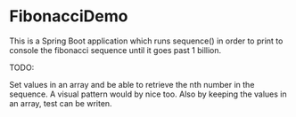 # FibonacciDemo

This is a Spring Boot application which runs sequence() in order to print to console the fibonacci sequence until it goes past 1 billion.

TODO:

Set values in an array and be able to retrieve the nth number in the sequence. A visual pattern would by nice too. Also by keeping the values in an array, test can be writen.
